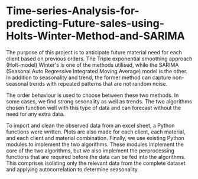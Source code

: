 # Time-series-Analysis-for-predicting-Future-sales-using-Holts-Winter-Method-and-SARIMA

The purpose of this project is to anticipate future material need for each client based on previous orders. The Triple exponential smoothing approach (Holt-model) Winter's is one of the methods utilised, while the SARIMA (Seasonal Auto Regressive Integrated Moving Average) model is the other. In addition to seasonality and trend, the former method can capture non-seasonal trends with repeated patterns that are not random noise.

The order behaviour is used to choose between these two methods. In some cases, we find strong sesonality as well as trends. The two algorithms chosen function well with this type of data and can forecast without the need for any extra data.

To import and clean the observed data from an excel sheet, a Python functions were written. Plots are also made for each client, each material, and each client and material combination. Finally, we use existing Python modules to implement the two algorithms. These modules implement the core of the two algorithms, but we also implement the perprocessing functions that are required before the data can be fed into the algorithms. This comprises isolating only the relevant data from the complete dataset and applying autocorrelation to determine seasonality.
